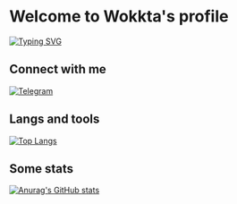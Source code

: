 #  Welcome to Wokkta's profile
[![Typing SVG](https://readme-typing-svg.demolab.com?font=Fira+Code&pause=1000&color=4022F7&background=FFFFFF00&width=435&lines=19+y.o.+react+developer;student+of+MISIS)](https://git.io/typing-svg)

##  Connect with me
[![Telegram](https://img.shields.io/badge/Telegram-2CA5E0?style=for-the-badge&logo=telegram&logoColor=white)](https://t.me/codeforcebetter)
##  Langs and tools

[![Top Langs](https://github-readme-stats.vercel.app/api/top-langs/?username=Wokkta)](https://github.com/anuraghazra/github-readme-stats)

##  Some stats


[![Anurag's GitHub stats](https://github-readme-stats.vercel.app/api?username=Wokkta)](https://github.com/anuraghazra/github-readme-stats)

